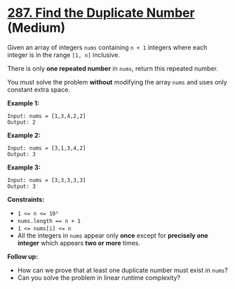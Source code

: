 # [287. Find the Duplicate Number][link] (Medium)

[link]: https://leetcode.com/problems/find-the-duplicate-number/

Given an array of integers `nums` containing `n + 1` integers where each integer is in the range
`[1, n]` inclusive.

There is only **one repeated number** in `nums`, return this repeated number.

You must solve the problem **without** modifying the array `nums` and uses only constant extra
space.

**Example 1:**

```
Input: nums = [1,3,4,2,2]
Output: 2
```

**Example 2:**

```
Input: nums = [3,1,3,4,2]
Output: 3
```

**Example 3:**

```
Input: nums = [3,3,3,3,3]
Output: 3
```

**Constraints:**

- `1 <= n <= 10⁵`
- `nums.length == n + 1`
- `1 <= nums[i] <= n`
- All the integers in `nums` appear only **once** except for **precisely one integer** which appears
**two or more** times.

**Follow up:**

- How can we prove that at least one duplicate number must exist in `nums`?
- Can you solve the problem in linear runtime complexity?
